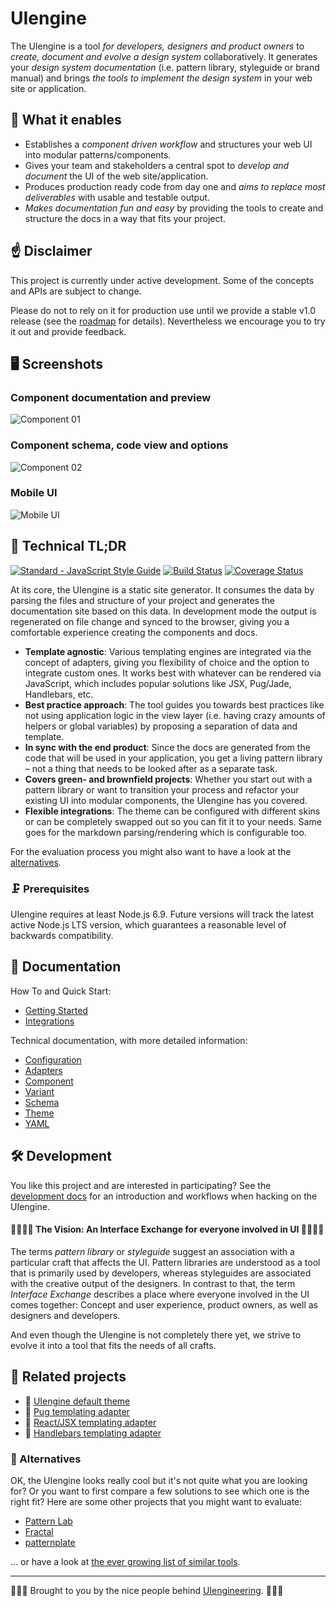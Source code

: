 # UIengine

The UIengine is a tool *for developers, designers and product owners* to *create, document and evolve a design system* collaboratively.
It generates your *design system documentation* (i.e. pattern library, styleguide or brand manual) and brings *the tools to implement the design system* in your web site or application.

## 🚀  What it enables

- Establishes a *component driven workflow* and structures your web UI into modular patterns/components.
- Gives your team and stakeholders a central spot to *develop and document* the UI of the web site/application.
- Produces production ready code from day one and *aims to replace most deliverables* with usable and testable output.
- *Makes documentation fun and easy* by providing the tools to create and structure the docs in a way that fits your project.

## ☝️ Disclaimer

This project is currently under active development.
Some of the concepts and APIs are subject to change. 

Please do not to rely on it for production use until we provide a stable v1.0 release (see the [roadmap](https://github.com/dennisreimann/uiengine/milestones) for details).
Nevertheless we encourage you to try it out and provide feedback.

## 🖥 Screenshots

### Component documentation and preview

![Component 01](./docs/media/screenshot-01.png)

### Component schema, code view and options

![Component 02](./docs/media/screenshot-02.png)

### Mobile UI

![Mobile UI](./docs/media/screenshot-03.png)

## 🔩 Technical TL;DR

[![Standard - JavaScript Style Guide](https://img.shields.io/badge/code%20style-standard-brightgreen.svg)](http://standardjs.com/)
[![Build Status](https://travis-ci.org/dennisreimann/uiengine.svg?branch=master)](https://travis-ci.org/dennisreimann/uiengine)
[![Coverage Status](https://coveralls.io/repos/github/dennisreimann/uiengine/badge.svg?branch=master)](https://coveralls.io/github/dennisreimann/uiengine?branch=master)

At its core, the UIengine is a static site generator.
It consumes the data by parsing the files and structure of your project and generates the documentation site based on this data.
In development mode the output is regenerated on file change and synced to the browser, giving you a comfortable experience creating the components and docs.

- **Template agnostic**: Various templating engines are integrated via the concept of adapters, giving you flexibility of choice and the option to integrate custom ones. It works best with whatever can be rendered via JavaScript, which includes popular solutions like JSX, Pug/Jade, Handlebars, etc.
- **Best practice approach**: The tool guides you towards best practices like not using application logic in the view layer (i.e. having crazy amounts of helpers or global variables) by proposing a separation of data and template.
- **In sync with the end product**: Since the docs are generated from the code that will be used in your application, you get a living pattern library – not a thing that needs to be looked after as a separate task.
- **Covers green- and brownfield projects**: Whether you start out with a pattern library or want to transition your process and refactor your existing UI into modular components, the UIengine has you covered.
- **Flexible integrations**: The theme can be configured with different skins or can be completely swapped out so you can fit it to your needs. Same goes for the markdown parsing/rendering which is configurable too.

For the evaluation process you might also want to have a look at the [alternatives](#-alternatives).

### 🗜 Prerequisites

UIengine requires at least Node.js 6.9. Future versions will track the latest active Node.js LTS version, which guarantees a reasonable level of backwards compatibility.

## 📘 Documentation

How To and Quick Start:

- [Getting Started](./docs/getting-started.md)
- [Integrations](./docs/integrations.md)

Technical documentation, with more detailed information:

- [Configuration](./docs/config.md)
- [Adapters](./docs/adapters.md)
- [Component](./docs/component.md)
- [Variant](./docs/variant.md)
- [Schema](./docs/schema.md)
- [Theme](./docs/theme.md)
- [YAML](./docs/yaml.md)

## 🛠 Development 

You like this project and are interested in participating?
See the [development docs](./docs/development.md) for an introduction and workflows when hacking on the UIengine.

#### 👩‍💻👨‍🎨  The Vision: An Interface Exchange for everyone involved in UI 👩‍🔬👨‍💼

The terms *pattern library* or *styleguide* suggest an association with a particular craft that affects the UI.
Pattern libraries are understood as a tool that is primarily used by developers, whereas styleguides are associated with the creative output of the designers.
In contrast to that, the term *Interface Exchange* describes a place where everyone involved in the UI comes together:
Concept and user experience, product owners, as well as designers and developers.

And even though the UIengine is not completely there yet, we strive to evolve it into a tool that fits the needs of all crafts.

## 💁 Related projects

- 🎨 [UIengine default theme](https://github.com/dennisreimann/uiengine-theme-default)
- 🔌 [Pug templating adapter](https://github.com/dennisreimann/uiengine-adapter-pug)
- 🔌 [React/JSX templating adapter](https://github.com/dennisreimann/uiengine-adapter-react)
- 🔌 [Handlebars templating adapter](https://github.com/dennisreimann/uiengine-adapter-handlebars)

### 🖖 Alternatives

OK, the UIengine looks really cool but it's not quite what you are looking for?
Or you want to first compare a few solutions to see which one is the right fit?
Here are some other projects that you might want to evaluate:

- [Pattern Lab](http://patternlab.io/)
- [Fractal](http://fractal.build/)
- [patternplate](https://github.com/sinnerschrader/patternplate/)

… or have a look at [the ever growing list of similar tools](https://github.com/davidhund/styleguide-generators).

- - - - -

👨🏻‍💻 Brought to you by the nice people behind [UIengineering](https://www.uiengineering.de). 👨🏻‍💻
